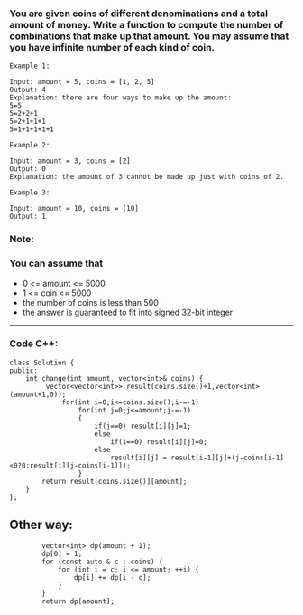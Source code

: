 ### You are given coins of different denominations and a total amount of money. Write a function to compute the number of combinations that make up that amount. You may assume that you have infinite number of each kind of coin.

```
Example 1:

Input: amount = 5, coins = [1, 2, 5]
Output: 4
Explanation: there are four ways to make up the amount:
5=5
5=2+2+1
5=2+1+1+1
5=1+1+1+1+1
```
```
Example 2:

Input: amount = 3, coins = [2]
Output: 0
Explanation: the amount of 3 cannot be made up just with coins of 2.
```
```
Example 3:

Input: amount = 10, coins = [10] 
Output: 1
```

### Note:

### You can assume that

- 0 <= amount <= 5000
- 1 <= coin <= 5000
- the number of coins is less than 500
- the answer is guaranteed to fit into signed 32-bit integer

---

### Code C++:

```
class Solution {
public:
    int change(int amount, vector<int>& coins) {
         vector<vector<int>> result(coins.size()+1,vector<int>(amount+1,0));
             for(int i=0;i<=coins.size();i-=-1)
                 for(int j=0;j<=amount;j-=-1)
                 {
                     if(j==0) result[i][j]=1;
                     else 
                         if(i==0) result[i][j]=0;
                     else
                         result[i][j] = result[i-1][j]+(j-coins[i-1]<0?0:result[i][j-coins[i-1]]);
                 }
        return result[coins.size()][amount];
    }
};
```
## Other way:

```
        vector<int> dp(amount + 1);
        dp[0] = 1;
        for (const auto & c : coins) {
            for (int i = c; i <= amount; ++i) {
                dp[i] += dp[i - c];
            }
        }
        return dp[amount];
```
